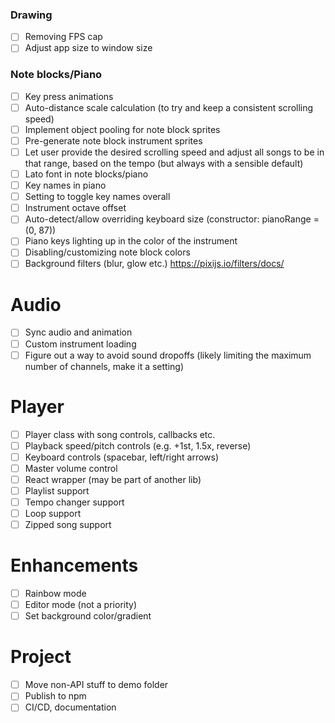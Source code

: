 ### Drawing

- [ ] Removing FPS cap
- [ ] Adjust app size to window size

### Note blocks/Piano

- [ ] Key press animations
- [ ] Auto-distance scale calculation (to try and keep a consistent scrolling speed)
- [ ] Implement object pooling for note block sprites
- [ ] Pre-generate note block instrument sprites
- [ ] Let user provide the desired scrolling speed and adjust all songs to be in that range, based on the tempo (but always with a sensible default)
- [ ] Lato font in note blocks/piano
- [ ] Key names in piano
- [ ] Setting to toggle key names overall
- [ ] Instrument octave offset
- [ ] Auto-detect/allow overriding keyboard size (constructor: pianoRange = (0, 87))
- [ ] Piano keys lighting up in the color of the instrument
- [ ] Disabling/customizing note block colors
- [ ] Background filters (blur, glow etc.) https://pixijs.io/filters/docs/

# Audio

- [ ] Sync audio and animation
- [ ] Custom instrument loading
- [ ] Figure out a way to avoid sound dropoffs (likely limiting the maximum number of channels, make it a setting)

# Player

- [ ] Player class with song controls, callbacks etc.
- [ ] Playback speed/pitch controls (e.g. +1st, 1.5x, reverse)
- [ ] Keyboard controls (spacebar, left/right arrows)
- [ ] Master volume control
- [ ] React wrapper (may be part of another lib)
- [ ] Playlist support
- [ ] Tempo changer support
- [ ] Loop support
- [ ] Zipped song support

# Enhancements

- [ ] Rainbow mode
- [ ] Editor mode (not a priority)
- [ ] Set background color/gradient

# Project

- [ ] Move non-API stuff to demo folder
- [ ] Publish to npm
- [ ] CI/CD, documentation
